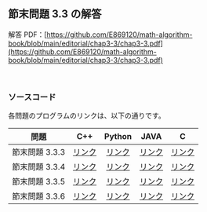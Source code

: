 ## 節末問題 3.3 の解答

解答 PDF：[https://github.com/E869120/math-algorithm-book/blob/main/editorial/chap3-3/chap3-3.pdf](https://github.com/E869120/math-algorithm-book/blob/main/editorial/chap3-3/chap3-3.pdf)

<br />

### ソースコード

各問題のプログラムのリンクは、以下の通りです。

| 問題 | C++ | Python | JAVA | C |
|:---:|:---:|:---:|:---:|:---:|
| 節末問題 3.3.3 | [リンク](https://github.com/E869120/math-algorithm-book/blob/main/editorial/chap3-3/prob3-3-3.cpp) | [リンク](https://github.com/E869120/math-algorithm-book/blob/main/editorial/chap3-3/prob3-3-3.py) | [リンク](https://github.com/E869120/math-algorithm-book/blob/main/editorial/chap3-3/prob3-3-3.java) | [リンク](https://github.com/E869120/math-algorithm-book/blob/main/editorial/chap3-3/prob3-3-3.c) |
| 節末問題 3.3.4 | [リンク](https://github.com/E869120/math-algorithm-book/blob/main/editorial/chap3-3/prob3-3-4.cpp) | [リンク](https://github.com/E869120/math-algorithm-book/blob/main/editorial/chap3-3/prob3-3-4.py) | [リンク](https://github.com/E869120/math-algorithm-book/blob/main/editorial/chap3-3/prob3-3-4.java) | [リンク](https://github.com/E869120/math-algorithm-book/blob/main/editorial/chap3-3/prob3-3-4.c) |
| 節末問題 3.3.5 | [リンク](https://github.com/E869120/math-algorithm-book/blob/main/editorial/chap3-3/prob3-3-5.cpp) | [リンク](https://github.com/E869120/math-algorithm-book/blob/main/editorial/chap3-3/prob3-3-5.py) | [リンク](https://github.com/E869120/math-algorithm-book/blob/main/editorial/chap3-3/prob3-3-5.java) | [リンク](https://github.com/E869120/math-algorithm-book/blob/main/editorial/chap3-3/prob3-3-5.c) |
| 節末問題 3.3.6 | [リンク](https://github.com/E869120/math-algorithm-book/blob/main/editorial/chap3-3/prob3-3-6.cpp) | [リンク](https://github.com/E869120/math-algorithm-book/blob/main/editorial/chap3-3/prob3-3-6.py) | [リンク](https://github.com/E869120/math-algorithm-book/blob/main/editorial/chap3-3/prob3-3-6.java) | [リンク](https://github.com/E869120/math-algorithm-book/blob/main/editorial/chap3-3/prob3-3-6.c) |